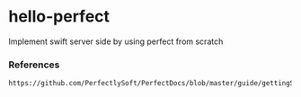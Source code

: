 # hello-perfect
Implement swift server side by using perfect from scratch

### References

```
https://github.com/PerfectlySoft/PerfectDocs/blob/master/guide/gettingStartedFromScratch.md
```
